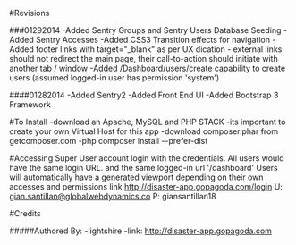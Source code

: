 #Revisions

###01292014
	-Added Sentry Groups and Sentry Users Database Seeding
	-Added Sentry Accesses
	-Added CSS3 Transition effects for navigation
	-Added footer links with target="_blank" as per UX dication - external links should not redirect the main page, their call-to-action should initiate with another tab / window
	-Added /Dashboard/users/create capability to create users (assumed logged-in user has permission 'system')
	
####01282014
	-Added Sentry2
	-Added Front End UI
	-Added Bootstrap 3 Framework

#To Install
	-download an Apache, MySQL and PHP STACK
	-its important to create your own Virtual Host for this app
	-download composer.phar from getcomposer.com
	-php composer install --prefer-dist

#Accessing Super User account
	login with the credentials.
	All users would have the same login URL. and the same logged-in url '/dashboard'
	Users will automatically have a generated viewport depending on their own accesses and permissions
	link http://disaster-app.gopagoda.com/login
	U: gian.santillan@globalwebdynamics.co
	P: giansantillan18

#Credits

#####Authored By:
	-lightshire
	-link: http://disaster-app.gopagoda.com